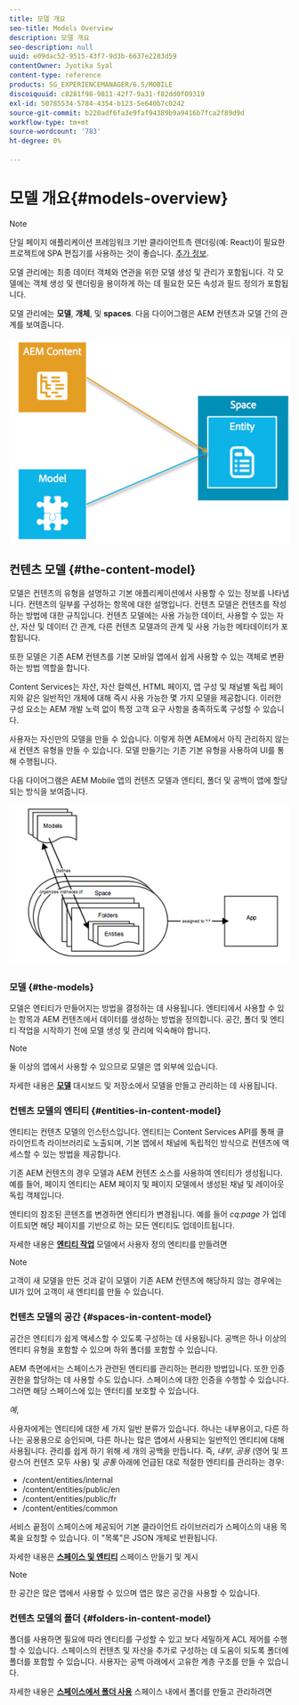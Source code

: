 ```yaml
---
title: 모델 개요
seo-title: Models Overview
description: 모델 개요
seo-description: null
uuid: e09dac52-9515-43f7-9d3b-6637e2283d59
contentOwner: Jyotika Syal
content-type: reference
products: SG_EXPERIENCEMANAGER/6.5/MOBILE
discoiquuid: c8281f98-9811-42f7-9a31-f82dd0f09319
exl-id: 50785534-5784-4354-b123-5e640b7c0242
source-git-commit: b220adf6fa3e9faf94389b9a9416b7fca2f89d9d
workflow-type: tm+mt
source-wordcount: '783'
ht-degree: 0%

---
```


# 모델 개요{#models-overview}

>[!NOTE]
>
>단일 페이지 애플리케이션 프레임워크 기반 클라이언트측 렌더링(예: React)이 필요한 프로젝트에 SPA 편집기를 사용하는 것이 좋습니다. [추가 정보](/help/sites-developing/spa-overview.md).

모델 관리에는 최종 데이터 객체와 연관을 위한 모델 생성 및 관리가 포함됩니다. 각 모델에는 객체 생성 및 렌더링을 용이하게 하는 데 필요한 모든 속성과 필드 정의가 포함됩니다.

모델 관리에는 **모델**, **개체**, 및 **spaces**. 다음 다이어그램은 AEM 컨텐츠과 모델 간의 관계를 보여줍니다.

![chlimage_1-81](assets/chlimage_1-81.png)

## 컨텐츠 모델 {#the-content-model}

모델은 컨텐츠의 유형을 설명하고 기본 애플리케이션에서 사용할 수 있는 정보를 나타냅니다. 컨텐츠의 일부를 구성하는 항목에 대한 설명입니다. 컨텐츠 모델은 컨텐츠를 작성하는 방법에 대한 규칙입니다. 컨텐츠 모델에는 사용 가능한 데이터, 사용할 수 있는 자산, 자산 및 데이터 간 관계, 다른 컨텐츠 모델과의 관계 및 사용 가능한 메타데이터가 포함됩니다.

또한 모델은 기존 AEM 컨텐츠를 기본 모바일 앱에서 쉽게 사용할 수 있는 객체로 변환하는 방법 역할을 합니다.

Content Services는 자산, 자산 컬렉션, HTML 페이지, 앱 구성 및 채널별 독립 페이지와 같은 일반적인 개체에 대해 즉시 사용 가능한 몇 가지 모델을 제공합니다. 이러한 구성 요소는 AEM 개발 노력 없이 특정 고객 요구 사항을 충족하도록 구성할 수 있습니다.

사용자는 자신만의 모델을 만들 수 있습니다. 이렇게 하면 AEM에서 아직 관리하지 않는 새 컨텐츠 유형을 만들 수 있습니다. 모델 만들기는 기존 기본 유형을 사용하여 UI를 통해 수행됩니다.

다음 다이어그램은 AEM Mobile 앱의 컨텐츠 모델과 엔티티, 폴더 및 공백이 앱에 할당되는 방식을 보여줍니다.

![chlimage_1-82](assets/chlimage_1-82.png)

### 모델 {#the-models}

모델은 엔티티가 만들어지는 방법을 결정하는 데 사용됩니다. 엔티티에서 사용할 수 있는 항목과 AEM 컨텐츠에서 데이터를 생성하는 방법을 정의합니다. 공간, 폴더 및 엔티티 작업을 시작하기 전에 모델 생성 및 관리에 익숙해야 합니다.

>[!NOTE]
>
>둘 이상의 앱에서 사용할 수 있으므로 모델은 앱 외부에 있습니다.

자세한 내용은 **[모델](/help/mobile/administer-mobile-apps.md)** 대시보드 및 저장소에서 모델을 만들고 관리하는 데 사용됩니다.

### 컨텐츠 모델의 엔티티 {#entities-in-content-model}

엔티티는 컨텐츠 모델의 인스턴스입니다. 엔티티는 Content Services API를 통해 클라이언트측 라이브러리로 노출되며, 기본 앱에서 채널에 독립적인 방식으로 컨텐츠에 액세스할 수 있는 방법을 제공합니다.

기존 AEM 컨텐츠의 경우 모델과 AEM 컨텐츠 소스를 사용하여 엔티티가 생성됩니다. 예를 들어, 페이지 엔티티는 AEM 페이지 및 페이지 모델에서 생성된 채널 및 레이아웃 독립 객체입니다.

엔티티의 참조된 콘텐츠를 변경하면 엔티티가 변경됩니다. 예를 들어 *cq:page* 가 업데이트되면 해당 페이지를 기반으로 하는 모든 엔티티도 업데이트됩니다.

자세한 내용은 **[엔티티 작업](/help/mobile/spaces-and-entities.md)** 모델에서 사용자 정의 엔티티를 만들려면

>[!NOTE]
>
>고객이 새 모델을 만든 것과 같이 모델이 기존 AEM 컨텐츠에 해당하지 않는 경우에는 UI가 있어 고객이 새 엔티티를 만들 수 있습니다.

### 컨텐츠 모델의 공간 {#spaces-in-content-model}

공간은 엔티티가 쉽게 액세스할 수 있도록 구성하는 데 사용됩니다. 공백은 하나 이상의 엔티티 유형을 포함할 수 있으며 하위 폴더를 포함할 수 있습니다.

AEM 측면에서는 스페이스가 관련된 엔티티를 관리하는 편리한 방법입니다. 또한 인증 권한을 할당하는 데 사용할 수도 있습니다. 스페이스에 대한 인증을 수행할 수 있습니다. 그러면 해당 스페이스에 있는 엔터티를 보호할 수 있습니다.

*예*,

사용자에게는 엔티티에 대한 세 가지 일반 분류가 있습니다. 하나는 내부용이고, 다른 하나는 공용용으로 승인되며, 다른 하나는 많은 앱에서 사용되는 일반적인 엔티티에 대해 사용됩니다. 관리를 쉽게 하기 위해 세 개의 공백을 만듭니다. 즉, *내부*, *공용* (영어 및 프랑스어 컨텐츠 모두 사용) 및 *공통* 아래에 언급된 대로 적절한 엔티티를 관리하는 경우:

* /content/entities/internal
* /content/entities/public/en
* /content/entities/public/fr
* /content/entities/common

서비스 끝점이 스페이스에 제공되어 기본 클라이언트 라이브러리가 스페이스의 내용 목록을 요청할 수 있습니다. 이 &quot;목록&quot;은 JSON 개체로 반환됩니다.

자세한 내용은 **[스페이스 및 엔티티](/help/mobile/spaces-and-entities.md)** 스페이스 만들기 및 게시

>[!NOTE]
>
>한 공간은 많은 앱에서 사용할 수 있으며 앱은 많은 공간을 사용할 수 있습니다.

### 컨텐츠 모델의 폴더 {#folders-in-content-model}

폴더를 사용하면 필요에 따라 엔티티를 구성할 수 있고 보다 세밀하게 ACL 제어를 수행할 수 있습니다. 스페이스의 컨텐츠 및 자산을 추가로 구성하는 데 도움이 되도록 폴더에 폴더를 포함할 수 있습니다. 사용자는 공백 아래에서 고유한 계층 구조를 만들 수 있습니다.

자세한 내용은 **[스페이스에서 폴더 사용](/help/mobile/spaces-and-entities.md)** 스페이스 내에서 폴더를 만들고 관리하려면
